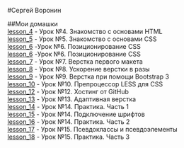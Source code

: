 #Сергей Воронин  

##Мои домашки  
[lesson_4](https://serfer87.github.io/lesson_4/) - Урок №4. Знакомство с основами HTML  
[lesson_5](https://serfer87.github.io/lesson_5) - Урок №5. Знакомство с основами CSS  
[lesson_6](https://serfer87.github.io/lesson_6/6.1) -Урок №6. Позиционирование CSS  
[lesson_6](https://serfer87.github.io/lesson_6/6.2) -Урок №6. Позиционирование CSS  
[lesson_7](https://serfer87.github.io/lesson_7) - Урок №7. Верстка первого макета  
[lesson_8](https://serfer87.github.io/lesson_8) - Урок №8. Ускорение верстки в разы  
[lesson_9](https://serfer87.github.io/lesson_9) - Урок №9. Верстка при помощи Bootstrap 3  
[lesson_10](https://serfer87.github.io/lesson_10) - Урок №10. Препроцессор LESS для CSS  
[lesson_12](https://serfer87.github.io/) - Урок №12. Хостинг от GitHub  
[lesson_13](https://serfer87.github.io/lesson_13) - Урок №13. Адаптивная верстка  
[lesson_14](https://serfer87.github.io/lesson_14) - Урок №14. Практика. Часть 1  
[lesson_15](https://serfer87.github.io/lesson_15) - Урок №14. Подключение шрифтов   
[lesson_16](https://serfer87.github.io/lesson_16) - Урок №14. Практика. Часть 2  
[lesson_17](https://serfer87.github.io/lesson_17) - Урок №15. Псевдоклассы и псевдоэлементы  
[lesson_18](https://serfer87.github.io/lesson_18) - Урок №15. Практика. Часть 3  
